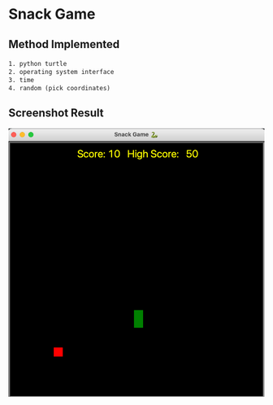 # Snack Game

## Method Implemented 
	1. python turtle 
	2. operating system interface 
	3. time 
	4. random (pick coordinates)

## Screenshot Result
![image](Result.png)